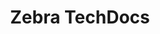 ---
publish: false
title: Zebra TechDocs
layout: list-products.html
products: 
  - title: ActiveEdge
    description: A service for Zebra Android devices that can be customized to display scan buttons or an app drawer at the left and right edges of the screen.
    url: /activeedge
    image: /images/products/ActiveEdge.png
    btn-text: Latest Docs
    sections:
      - title: About
        url: /activeedge/2-5/guide/about
      - title: Setup & Configuration
        url: /activeedge/2-5/guide/setup
      - title: Using ActiveEdge
        url: /activeedge/2-5/guide/usage
    versions:
      - url: /activeedge/2-5/guide/about
        label: '2.5'
  - title: AppGallery
    description: A free app deployment tool to help Zebra customers and partners keep their enterprise apps up to date and their workers most productive.
    url: https://developer.zebra.com/docs/DOC-3040
    image: /images/products/AppGallery.png
    btn-text: Latest Docs
    sections:
      - title: About
        url: https://developer.zebra.com/docs/DOC-3035
      - title: Admin
        url: https://developer.zebra.com/docs/DOC-4151
      - title: AppGallery Mobile
        url: https://developer.zebra.com/docs/DOC-3071
      - title: Supported Devices
        url: https://developer.zebra.com/docs/DOC-3853
      - title: Help Index
        url: https://developer.zebra.com/docs/DOC-3040
      - title: Download
        url: /appgallery/download
    versions:
      - url: https://developer.zebra.com/docs/DOC-3040
        label: '3.0'
  - title: Best Practices
    description: Documents and links to Zebra-recommended best practices for tackling common issues.
    url: /bestpractices
    image: /images/products/the-light-bulb-349400_1280.png
    btn-text: Latest Docs
    sections:
      - title: Kiosk Persistence After Reset
        url: /bestpractices/kiosk_persistence_after_reset.pdf
      - title: Persistence for EMMs
        url: /emmtk/guide/persistence
      - title: Printing Best Practices
        url: http://techdocs.zebra.com/link-os/2-13/bestpractices/
  - title: CartScan
    description: An app for Zebra Android devices that scans barcode data and delivers it as keystrokes to a PC via Bluetooth.
    url: /cartscan/2-1/guide/about
    image: /cartscan/cartscan_logo.png
    btn-text: Latest Docs
    sections:
      - title: About
        url: /cartscan/2-1/guide/about
      - title: Setup
        url: /cartscan/2-1/guide/setup
      - title: Settings
        url: /cartscan/2-1/guide/settings
      - title: Usage
        url: /cartscan/2-1/guide/usage
      - title: Troubleshooting
        url: /cartscan/2-1/guide/usage/#troubleshooting
    versions:
      - url: /cartscan/2-1/guide/about
        label: '2.1'  
  - title: Device Central
    description: A centralized way to track Bluetooth peripherals, to pair and unpair peripherals, and to view detailed peripheral information.
    url: /devicecentral
    image: /images/products/DeviceCentral.png
    btn-text: Latest Docs
    sections:
      - title: About
        url: /devicecentral/3-0/guide/about
      - title: Install
        url: /devicecentral/3-0/guide/usage
      - title: Using Device Central
        url: /devicecentral/3-0/guide/usage
    versions:
      - url: /devicecentral/3-0/guide/about
        label: '2.1'
      - url: /devicecentral/2-1/guide/about
        label: '2.1'
      - url: /devicecentral/2-0/guide/about
        label: '2.0'
  - title: Device Tracker
    description: A centralized on-premise solution to track, find, and prevent misplaced devices within a facility.
    url: /devicetracker
    image: /images/products/devicetracker.png
    btn-text: Latest Docs
    sections:
      - title: About
        url: /devicetracker/2-3/guide/about
      - title: Install & Setup
        url: /devicetracker/2-3/guide/setup
      - title: Admin View
        url: /devicetracker/2-3/guide/admin
      - title: Device Management
        url: /devicetracker/2-3/guide/mgmt
      - title: Configuration
        url: /devicetracker/2-3/guide/config
      - title: Troubleshooting & FAQ
        url: /devicetracker/2-3/guide/troubleshooting
    versions:
      - url: /devicetracker/2-3/guide/about
        label: '2.3'
      - url: /devicetracker/2-2/guide/about
        label: '2.2'
      - url: /devicetracker/2-1/guide/about
        label: '2.1'
      - url: /devicetracker/1-0/guide/about
        label: '1.0'
  - title: Device Tracker Cloud
    description: A centralized cloud-based solution to track, find, and prevent misplaced devices within a facility.
    url: /devicetrackercloud
    image: /images/products/devicetracker.png
    btn-text: Latest Docs
    sections:
      - title: About
        url: /devicetrackercloud/3-0/guide/about
      - title: Install & Setup
        url: /devicetrackercloud/3-0/guide/setup
      - title: Admin View
        url: /devicetrackercloud/3-0/guide/admin
      - title: Device Management
        url: /devicetrackercloud/3-0/guide/mgmt
    versions:
      - url: /devicetrackercloud/3-0/guide/about
        label: '3.0'  
  - title: EMM Toolkit
    description: 'Documentation and best practices to help Enterprise Mobility Management solution providers tailor their systems for Zebra devices and software.'
    url: /emmtk/2-0/guide/about
    image: /images/products/emmtk_logo.jpg
    btn-text: Latest Docs
    sections:
      - title: About
        url: /emmtk/2-0/guide/about
      - title: Staging API
        url: /emmtk/2-0/guide/api
      - title: Agent Persistence
        url: /emmtk/2-0/guide/persistence
      - title: Special Features
        url: /emmtk/2-0/guide/features
      - title: Download
        url: /emmtk/2-0/download
  - title: Enterprise Home Screen
    description: 'A simple way to control user access to apps, settings and files on Android devices without the need for custom code.'
    url: /ehs/2-8/guide/about
    image: /images/products/ehs.png
    btn-text: Latest Docs
    sections:
      - title: About
        url: /ehs/2-8/guide/about
      - title: Setup
        url: /ehs/2-8/guide/setup
      - title: Advanced Settings
        url: /ehs/2-8/guide/settings
      - title: Special Features
        url: /ehs/2-8/guide/features
      - title: Download
        url: /ehs/2-8/download
    versions:
      - url: ehs/2-8/guide/about/
        label: '2.8'
      - url: ehs/2-7/guide/about/
        label: '2.7'
      - url: ehs/2-6/guide/about/
        label: '2.6'
      - url: ehs/2-5/guide/about/
        label: '2.5'
      - url: ehs/2-4/guide/about/
        label: '2.4'
      - url: ehs/2-3/guide/about/
        label: '2.3'
  - title: Enterprise Keyboard
    description: A customizable soft keyboard made specifically for fast and accurate input by workers in the enterprise.
    url: /enterprise-keyboard/1-8/guide/about
    image: /enterprise-keyboard/ekb_logo.png
    btn-text: Latest Docs
    sections:
      - title: About
        url: /enterprise-keyboard/1-8/guide/about
      - title: Setup
        url: /enterprise-keyboard/1-8/guide/setup
      - title: Customize
        url: /enterprise-keyboard/1-8/guide/settings
      - title: Download
        url: /enterprise-keyboard/1-8/download
    versions:
      - url: enterprise-keyboard/1-8/guide/about
        label: '1.8'
      - url: enterprise-keyboard/1-7/guide/about
        label: '1.7'
      - url: enterprise-keyboard/1-6/guide/about
        label: '1.6'
      - url: enterprise-keyboard/1-5/guide/about
        label: '1.5'
      - url: enterprise-keyboard/1-4/guide/about
        label: '1.4'
      - url: enterprise-keyboard/1-3/guide/about
        label: '1.3'
      - url: enterprise-keyboard/1-2/guide/about
        label: '1.2'
      - url: enterprise-keyboard/1-1/guide/about
        label: '1.1'
      - url: enterprise-keyboard/1-0/guide/about
        label: '1.0'
  - title: Developer Tools
    description: Zebra offers tools for developers at any skill level to help customers use build apps for Zebra devices that take advantage of their fullest potential. 
    url: /
    btn-text: Latest Guides
    image: /images/products/emdk-for-xamarin.png
    sections:
      - title: About TechDocs
        url: ../about
      - title: Tools Help
        url: ../help
      - title: Developer Portal
        url: https://developer.zebra.com/welcome
      - title: Contact
        url: ../contact
      - title: Search
        url: ../search
  - title: PowerPrecision Console
    description: A centralized web-based solution to track battery health and metrics in identifying unhealthy batteries for decommissioning.
    url: /ppc
    image: /images/products/ppc.png
    btn-text: Latest Docs
    sections:
      - title: About
        url: /ppc/2-3/guide/about
      - title: Install & Setup
        url: /ppc/2-3/guide/setup
      - title: Admin View
        url: /ppc/2-3/guide/admin
      - title: Battery Management
        url: /ppc/2-3/guide/mgmt
      - title: EOL Management
        url: /ppc/2-3/guide/eol
      - title: Configuration
        url: /ppc/2-3/guide/config
      - title: Troubleshooting & FAQ
        url: /ppc/2-3/guide/troubleshooting
    versions:
      - url: /ppc/2-3/guide/about
        label: '2.3'
      - url: /ppc/2-2/guide/about
        label: '2.2'
      - url: /ppc/2-0/guide/about
        label: '2.0'
      - url: /ppc/1-0/guide/about
        label: '1.0'
menu:
  items:
    - title: About Zebra TechDocs
      url: /about
    - title: I Need Tools For...
      url: /help
    - title: Feedback
      url: /contact
    - icon: fa fa-comment
      url: https://developer.zebra.com/welcome
    - icon: fa fa-sitemap
      url: /sitemap
    - icon: fa fa-search
      url: /search
---